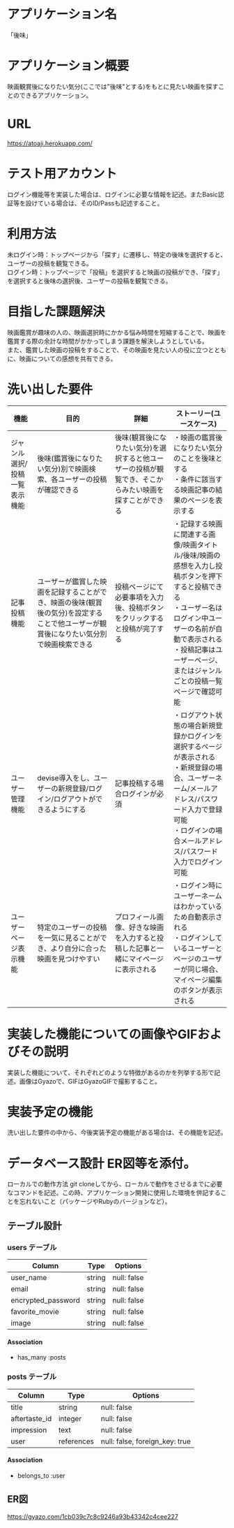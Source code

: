 # アプリケーション名
「後味」

# アプリケーション概要 
映画観賞後になりたい気分(ここでは"後味"とする)をもとに見たい映画を探すことのできるアプリケーション。

# URL	
https://atoaji.herokuapp.com/

# テスト用アカウント  
ログイン機能等を実装した場合は、ログインに必要な情報を記述。またBasic認証等を設けている場合は、そのID/Passも記述すること。

# 利用方法
未ログイン時：トップページから「探す」に遷移し、特定の後味を選択すると、ユーザーの投稿を観覧できる。  
ログイン時：トップページで「投稿」を選択すると映画の投稿ができ、「探す」を選択すると後味の選択後、ユーザーの投稿を観覧できる。

# 目指した課題解決
映画鑑賞が趣味の人の、映画選択時にかかる悩み時間を短縮することで、映画を鑑賞する際の余計な時間がかかってしまう課題を解決しようとしている。  
また、鑑賞した映画の投稿をすることで、その映画を見たい人の役に立つとともに、映画についての感想を共有できる。

# 洗い出した要件
| 機能 | 目的  | 詳細 | ストーリー(ユースケース) |
|---- | ---- | ---- | -------------------- |
| ジャンル選択/投稿一覧表示機能 | 後味(鑑賞後になりたい気分)別で映画検索、各ユーザーの投稿が確認できる | 後味(観賞後になりたい気分)を選択すると他ユーザーの投稿が観覧でき、そこからみたい映画を探すことができる | ・映画の鑑賞後になりたい気分のことを後味とする<br>・条件に該当する映画記事の結果のページを表示する |
| 記事投稿機能               | ユーザーが鑑賞した映画を記録することができ、映画の後味(観賞後の気分)を設定することで他ユーザーが観賞後になりたい気分別で映画検索できる | 投稿ページにて必要事項を入力後、投稿ボタンをクリックすると投稿が完了する | ・記録する映画に関連する画像/映画タイトル/後味/映画の感想を入力し投稿ボタンを押下すると投稿できる<br>・ユーザー名はログイン中ユーザーの名前が自動で表示される<br>・投稿記事はユーザーページ、またはジャンルごとの投稿一覧ページで確認可能<br> |
| ユーザー管理機能            | devise導入をし、ユーザーの新規登録/ログイン/ログアウトができるようにする | 記事投稿する場合ログインが必須 | ・ログアウト状態の場合新規登録かログインを選択するページが表示される<br>・新規登録の場合、ユーザーネーム/メールアドレス/パスワード入力で登録可能<br>・ログインの場合メールアドレス/パスワード入力でログイン可能<br> |
| ユーザーページ表示機能       | 特定のユーザーの投稿を一気に見ることができ、より自分に合った映画を見つけやすい | プロフィール画像、好きな映画を入力すると投稿した記事と一緒にマイページに表示される | ・ログイン時にユーザーネームはわかっているため自動表示される<br>・ログインしているユーザーとページのユーザーが同じ場合、マイページ編集のボタンが表示される<br> |  


# 実装した機能についての画像やGIFおよびその説明
実装した機能について、それぞれどのような特徴があるのかを列挙する形で記述。画像はGyazoで、GIFはGyazoGIFで撮影すること。  

# 実装予定の機能
洗い出した要件の中から、今後実装予定の機能がある場合は、その機能を記述。  

# データベース設計	ER図等を添付。
ローカルでの動作方法	git cloneしてから、ローカルで動作をさせるまでに必要なコマンドを記述。この時、アプリケーション開発に使用した環境を併記することを忘れないこと（パッケージやRubyのバージョンなど）。  

## テーブル設計

### users テーブル

| Column             | Type   | Options     |
| ------------------ | ------ | ----------- |
| user_name          | string | null: false |
| email              | string | null: false |
| encrypted_password | string | null: false |
| favorite_movie     | string | null: false |
| image              | string | null: false |

#### Association

- has_many :posts

### posts テーブル

| Column        | Type       | Options                        |
| ------------- | ---------- | ------------------------------ |
| title         | string     | null: false                    |
| aftertaste_id | integer    | null: false                    |
| impression    | text       | null: false                    |
| user          | references | null: false, foreign_key: true |

#### Association

- belongs_to :user

## ER図
https://gyazo.com/1cb039c7c8c9246a93b43342c4cee227
